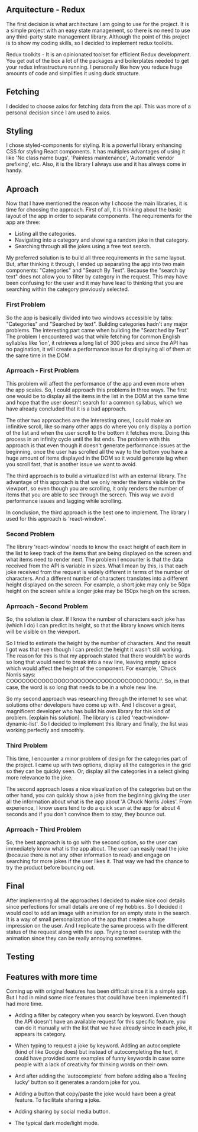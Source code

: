 ## Arquitecture - Redux

The first decision is what architecture I am going to use for the project. It is a simple project with an easy state management, so there is no need to use any third-party state management library. Although the point of this project is to show my coding skills, so I decided to implement redux toolkits.

Redux toolkits - It is an opinionated toolset for efficient Redux development. You get out of the box a lot of the packages and boilerplates needed to get your redux infrastructure running. I personally like how you reduce huge amounts of code and simplifies it using duck structure.

## Fetching

I decided to choose axios for fetching data from the api. This was more of a personal decision since I am used to axios.

## Styling

I chose styled-components for styling. It is a powerful library enhancing CSS for styling React components. It has multiples advantages of using it like 'No class name bugs', 'Painless maintenance', 'Automatic vendor prefixing', etc. Also, it is the library I always use and it has always come in handy.

## Aproach

Now that I have mentioned the reason why I choose the main libraries, it is time for choosing the approach. First of all, It is thinking about the basic layout of the app in order to separate components. The requirements for the app are three:

- Listing all the categories.
- Navigating into a category and showing a random joke in that category.
- Searching through all the jokes using a free text search.

My preferred solution is to build all three requirements in the same layout. But, after thinking it through, I ended up separating the app into two main components: "Categories" and "Search By Text". Because the "search by text" does not allow you to filter by category in the request. This may have been confusing for the user and it may have lead to thinking that you are searching within the category previously selected.

### First Problem

So the app is basically divided into two windows accessible by tabs: "Categories" and "Searched by text". Building categories hadn't any major problems. The interesting part came when building the "Searched by Text". The problem I encountered was that while fetching for common English syllables like 'ion', it retrieves a long list of 300 jokes and since the API has no pagination, it will create a performance issue for displaying all of them at the same time in the DOM.

### Aprroach - First Problem

This problem will affect the performance of the app and even more when the app scales. So, I could approach this problems in three ways. The first one would be to display all the items in the list in the DOM at the same time and hope that the user doesn't search for a common syllabus, which we have already concluded that it is a bad approach.

The other two approaches are the interesting ones, I could make an infinitive scroll, like so many other apps do where you only display a portion of the list and when the user scroll to the bottom it fetches more. Doing this process in an infinity cycle until the list ends. The problem with this approach is that even though it doesn't generate performance issues at the beginning, once the user has scrolled all the way to the bottom you have a huge amount of items displayed in the DOM so it would generate lag when you scroll fast, that is another issue we want to avoid.

The third approach is to build a virtualized list with an external library. The advantage of this approach is that we only render the items visible on the viewport, so even though you are scrolling, it only renders the number of items that you are able to see through the screen. This way we avoid performance issues and lagging while scrolling.

In conclusion, the third approach is the best one to implement. The library I used for this approach is 'react-window'.

### Second Problem

The library 'react-window' needs to know the exact height of each item in the list to keep track of the items that are being displayed on the screen and what items need to render next. The problem I encounter is that the data received from the API is variable in sizes. What I mean by this, is that each joke received from the request is widely different in terms of the number of characters. And a different number of characters translates into a different height displayed on the screen. For example, a short joke may only be 50px height on the screen while a longer joke may be 150px heigh on the screen.

### Aprroach - Second Problem

So, the solution is clear. If I know the number of characters each joke has (which I do) I can predict its height, so that the library knows which items will be visible on the viewport.

So I tried to estimate the height by the number of characters. And the result I got was that even though I can predict the height it wasn't still working. The reason for this is that my approach stated that there wouldn't be words so long that would need to break into a new line, leaving empty space which would affect the height of the component. For example, 'Chuck Norris says: COOOOOOOOOOOOOOOOOOOOOOOOOOOOOOOOOOOOOL!'. So, in that case, the word is so long that needs to be in a whole new line.

So my second approach was researching through the internet to see what solutions other developers have come up with. And I discover a great, magnificent developer who has build his own library for this kind of problem. [explain his solution]. The library is called 'react-window-dynamic-list'. So I decided to implement this library and finally, the list was working perfectly and smoothly.

### Third Problem

This time, I encounter a minor problem of design for the categories part of the project. I came up with two options, display all the categories in the grid so they can be quickly seen. Or, display all the categories in a select giving more relevance to the joke.

The second approach loses a nice visualization of the categories but on the other hand, you can quickly show a joke from the beginning giving the user all the information about what is the app about 'A Chuck Norris Jokes'. From experience, I know users tend to do a quick scan at the app for about 4 seconds and if you don't convince them to stay, they bounce out.

### Aprroach - Third Problem

So, the best approach is to go with the second option, so the user can immediately know what is the app about. The user can easily read the joke (because there is not any other information to read) and engage on searching for more jokes if the user likes it. That way we had the chance to try the product before bouncing out.

## Final

After implementing all the approaches I decided to make nice cool details since perfections for small details are one of my hobbies. So I decided it would cool to add an image with animation for an empty state in the search. It is a way of small personalization of the app that creates a huge impression on the user. And I replicate the same process with the different status of the request along with the app. Trying to not overstep with the animation since they can be really annoying sometimes.

## Testing

## Features with more time

Coming up with original features has been difficult since it is a simple app. But I had in mind some nice features that could have been implemented if I had more time.

- Adding a filter by category when you search by keyword. Even though the API doesn't have an available request for this specific feature, you can do it manually with the list that we have already since in each joke, it appears its category.

- When typing to request a joke by keyword. Adding an autocomplete (kind of like Google does) but instead of autocompleting the text, it could have provided some examples of funny keywords in case some people with a lack of creativity for thinking words on their own.

- And after adding the 'autocomplete' from before adding also a 'feeling lucky' button so it generates a random joke for you.

- Adding a button that copy/paste the joke would have been a great feature. To facilitate sharing a joke.

- Adding sharing by social media button.

- The typical dark mode/light mode.
